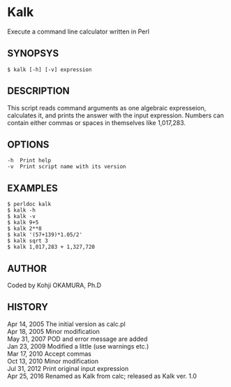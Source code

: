 # Kalk
  Execute a command line calculator written in Perl

## SYNOPSYS
    $ kalk [-h] [-v] expression

## DESCRIPTION
  This script reads command arguments as one algebraic expresseion, calculates it, and prints the answer with the input expression. Numbers can contain either commas or spaces in themselves like 1,017,283.
  
## OPTIONS
    -h  Print help
    -v  Print script name with its version

## EXAMPLES
    $ perldoc kalk
    $ kalk -h
    $ kalk -v
    $ kalk 9+5
    $ kalk 2**8
    $ kalk '(57+139)*1.05/2'
    $ kalk sqrt 3
    $ kalk 1,017,283 + 1,327,720

## AUTHOR
  Coded by Kohji OKAMURA, Ph.D

## HISTORY
  Apr 14, 2005  The initial version as calc.pl  
  Apr 18, 2005  Minor modification  
  May 31, 2007  POD and error message are added  
  Jan 23, 2009  Modified a little (use warnings etc.)  
  Mar 17, 2010  Accept commas  
  Oct 13, 2010  Minor modification  
  Jul 31, 2012  Print original input expression  
  Apr 25, 2016  Renamed as Kalk from calc; released as Kalk ver. 1.0  
